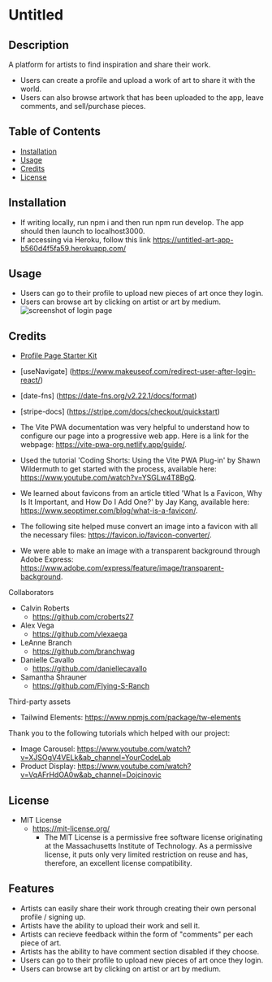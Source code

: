 # Untitled

## Description

A platform for artists to find inspiration and share their work. 
- Users can create a profile and upload a work of art to share it with the world. 
- Users can also browse artwork that has been uploaded to the app, leave comments, and sell/purchase pieces.


## Table of Contents 

- [Installation](#installation)
- [Usage](#usage)
- [Credits](#credits)
- [License](#license)


## Installation

- If writing locally, run npm i and then run npm run develop. The app should then launch to localhost3000.
- If accessing via Heroku, follow this link https://untitled-art-app-b560d4f5fa59.herokuapp.com/


## Usage

- Users can go to their profile to upload new pieces of art once they login.
- Users can browse art by clicking on artist or art by medium.
![screenshot of login page](assets/herokuscreenshot.png)


## Credits

- [Profile Page Starter Kit](https://www.creative-tim.com/learning-lab/tailwind-starter-kit/documentation/profile)
- [useNavigate] (https://www.makeuseof.com/redirect-user-after-login-react/)
- [date-fns] (https://date-fns.org/v2.22.1/docs/format)
- [stripe-docs] (https://stripe.com/docs/checkout/quickstart)

- The Vite PWA documentation was very helpful to understand how to configure our page into a progressive web app. Here is a link for the webpage: https://vite-pwa-org.netlify.app/guide/.
- Used the tutorial 'Coding Shorts: Using the Vite PWA Plug-in' by Shawn Wildermuth to get started with the process, available here: https://www.youtube.com/watch?v=YSGLw4T8BgQ.
- We learned about favicons from an article titled 'What Is a Favicon, Why Is It Important, and How Do I Add One?' by Jay Kang, available here: https://www.seoptimer.com/blog/what-is-a-favicon/.
- The following site helped muse convert an image into a favicon with all the necessary files: https://favicon.io/favicon-converter/.
- We were able to make an image with a transparent background through Adobe Express: https://www.adobe.com/express/feature/image/transparent-background.

Collaborators
- Calvin Roberts 
    - https://github.com/croberts27
- Alex Vega
    - https://github.com/vlexaega
- LeAnne Branch
    - https://github.com/branchwag
- Danielle Cavallo
    - https://github.com/daniellecavallo
- Samantha Shrauner
    - https://github.com/Flying-S-Ranch

Third-party assets  
- Tailwind Elements: https://www.npmjs.com/package/tw-elements

Thank you to the following tutorials which helped with our project:
- Image Carousel: https://www.youtube.com/watch?v=XJSOgV4VELk&ab_channel=YourCodeLab
- Product Display: https://www.youtube.com/watch?v=VqAFrHdOA0w&ab_channel=Dojcinovic


## License

- MIT License
    - https://mit-license.org/
        - The MIT License is a permissive free software license originating at the Massachusetts Institute of Technology. As a permissive license, it puts only very limited restriction on reuse and has, therefore, an excellent license compatibility.


## Features

- Artists can easily share their work through creating their own personal profile / signing up.
- Artists have the ability to upload their work and sell it.
- Artists can recieve feedback within the form of "comments" per each piece of art.
- Artists has the ability to have comment section disabled if they choose.
- Users can go to their profile to upload new pieces of art once they login.
- Users can browse art by clicking on artist or art by medium.



